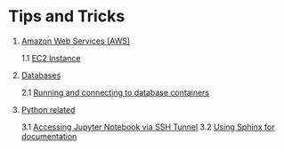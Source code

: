 
# Tips and Tricks

1. [Amazon Web Services (AWS)]()

    1.1 [EC2 Instance](docs/ec2_instance.md)

2. [Databases ]()
   
    2.1 [Running and connecting to database containers](docs/databases.md)

3. [Python related]()

    3.1 [Accessing Jupyter Notebook via SSH Tunnel](docs/jupyer_via_ssh_tunnel.md)
    3.2 [Using Sphinx for documentation](docs/sphinx.md)
